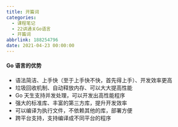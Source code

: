 ```yaml
---
title: 开篇词
categories:
  - 课程笔记
  - 22讲通关Go语言
  - 开篇词
abbrlink: 188254796
date: 2021-04-23 00:00:00
---
```


#### Go 语言的优势

- 语法简洁、上手快（至于上手快不快，首先得上手）、开发效率更高
- 垃圾回收机制、自动释放内存、可以大大提高性能
- Go 天生支持并发处理，可以开发出高性能程序
- 强大的标准库、丰富的第三方库，提升开发效率
- 可以编译为执行文件，不依赖其他的库，部署方便
- 跨平台支持，支持编译成不同平台的程序

